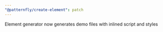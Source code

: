 ```yaml
---
"@patternfly/create-element": patch
---
```

Element generator now generates demo files with inlined script and styles
